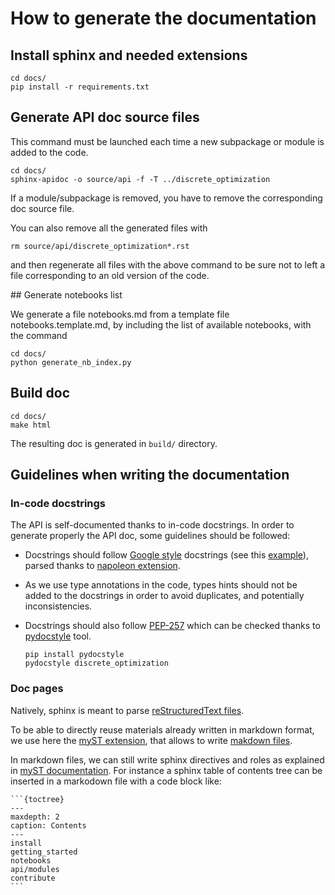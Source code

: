 # How to generate the documentation

## Install sphinx and needed extensions

```shell
cd docs/
pip install -r requirements.txt
```

## Generate API doc source files

This command must be launched each time a new subpackage or module is added to the code.

```shell
cd docs/
sphinx-apidoc -o source/api -f -T ../discrete_optimization
```

If a module/subpackage is removed, you have to remove the corresponding doc source file.

You can also remove all the generated files with
```shell
rm source/api/discrete_optimization*.rst
```
and then regenerate all files with the above command to be sure not to left a file
corresponding to an old version of the code.

## Generate notebooks list

We generate a file notebooks.md from a template file notebooks.template.md, by including the
list of available notebooks, with the command

```shell
cd docs/
python generate_nb_index.py
```

## Build doc

```shell
cd docs/
make html
```

The resulting doc is generated in `build/` directory.

## Guidelines when writing the documentation

### In-code docstrings

The API is self-documented thanks to in-code docstrings. In order to generate properly the API doc,
some guidelines should be followed:

- Docstrings should follow [Google style](https://google.github.io/styleguide/pyguide.html#38-comments-and-docstrings) docstrings
(see this [example](https://www.sphinx-doc.org/en/master/usage/extensions/example_google.html#example-google)),
parsed thanks to [napoleon extension](https://www.sphinx-doc.org/en/master/usage/extensions/napoleon.html?highlight=napoleon#module-sphinx.ext.napoleon).

- As we use type annotations in the code, types hints should not be added to the docstrings in order to avoid duplicates,
and potentially inconsistencies.

- Docstrings should also follow [PEP-257](https://peps.python.org/pep-0257/) which can be checked
thanks to [pydocstyle](https://www.pydocstyle.org/en/stable/) tool.

    ```shell
    pip install pydocstyle
    pydocstyle discrete_optimization
    ```

### Doc pages

Natively, sphinx is meant to parse [reStructuredText files](https://www.sphinx-doc.org/en/master/usage/restructuredtext/basics.html).

To be able to directly reuse materials already written in markdown format, we use here the [myST extension](https://myst-parser.readthedocs.io/en/latest/intro.html),
that allows to write [makdown files](https://myst-parser.readthedocs.io/en/latest/syntax/syntax.html).

In markdown files, we can still write sphinx directives and roles as explained in [myST documentation](https://myst-parser.readthedocs.io/en/latest/syntax/roles-and-directives.html).
For instance a sphinx table of contents tree can be inserted in a markodown file with a code block like:

    ```{toctree}
    ---
    maxdepth: 2
    caption: Contents
    ---
    install
    getting_started
    notebooks
    api/modules
    contribute
    ```
